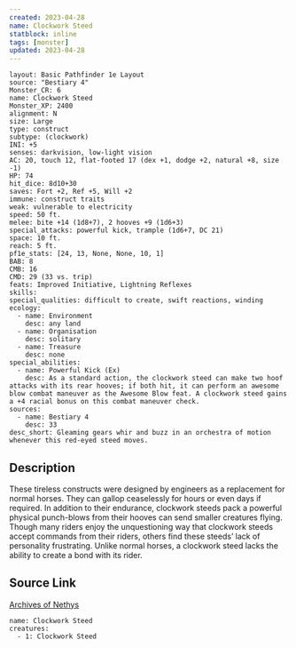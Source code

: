 ```yaml
---
created: 2023-04-28
name: Clockwork Steed
statblock: inline
tags: [monster]
updated: 2023-04-28
---
```

```statblock
layout: Basic Pathfinder 1e Layout
source: "Bestiary 4"
Monster_CR: 6
name: Clockwork Steed
Monster_XP: 2400
alignment: N
size: Large
type: construct
subtype: (clockwork)
INI: +5
senses: darkvision, low-light vision
AC: 20, touch 12, flat-footed 17 (dex +1, dodge +2, natural +8, size -1)
HP: 74
hit_dice: 8d10+30
saves: Fort +2, Ref +5, Will +2
immune: construct traits
weak: vulnerable to electricity
speed: 50 ft.
melee: bite +14 (1d8+7), 2 hooves +9 (1d6+3)
special_attacks: powerful kick, trample (1d6+7, DC 21)
space: 10 ft.
reach: 5 ft.
pf1e_stats: [24, 13, None, None, 10, 1]
BAB: 8
CMB: 16
CMD: 29 (33 vs. trip)
feats: Improved Initiative, Lightning Reflexes
skills: 
special_qualities: difficult to create, swift reactions, winding
ecology:
  - name: Environment
    desc: any land
  - name: Organisation
    desc: solitary
  - name: Treasure
    desc: none
special_abilities:
  - name: Powerful Kick (Ex)
    desc: As a standard action, the clockwork steed can make two hoof attacks with its rear hooves; if both hit, it can perform an awesome blow combat maneuver as the Awesome Blow feat. A clockwork steed gains a +4 racial bonus on this combat maneuver check.
sources:
  - name: Bestiary 4
    desc: 33
desc_short: Gleaming gears whir and buzz in an orchestra of motion whenever this red-eyed steed moves.
```
## Description
These tireless constructs were designed by engineers as a replacement for normal horses. They can gallop ceaselessly for hours or even days if required. In addition to their endurance, clockwork steeds pack a powerful physical punch-blows from their hooves can send smaller creatures flying. Though many riders enjoy the unquestioning way that clockwork steeds accept commands from their riders, others find these steeds’ lack of personality frustrating. Unlike normal horses, a clockwork steed lacks the ability to create a bond with its rider.
## Source Link
[Archives of Nethys](https://aonprd.com/MonsterDisplay.aspx?ItemName=Clockwork%20Steed)
```encounter-table
name: Clockwork Steed
creatures:
  - 1: Clockwork Steed
```
